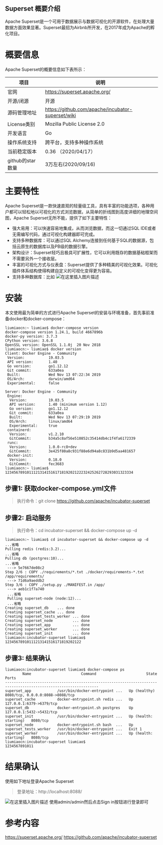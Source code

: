 ##  Superset 概要介绍

Apache Superset是一个可用于数据展示与数据可视化的开源软件，在处理大量数据方面效果显著。Superset最招为Airbnb所开发，在2017年成为Apache的孵化项目。

# 概要信息

Apache Superset的概要信息如下表所示：

| 项目             | 说明                                              |
| ---------------- | ------------------------------------------------- |
| 官网             | https://superset.apache.org/                      |
| 开源/闭源        | 开源                                              |
| 源码管理地址     | https://github.com/apache/incubator-superset/wiki |
| License类别      | Mozilla Public License 2.0                        |
| 开发语言         | Go                                                |
| 操作系统支持     | 跨平台，支持多种操作系统                          |
| 当前稳定版本     | 0.36 （2020/04/17）                               |
| github的star数量 | 3万左右(2020/09/16)                               |

# 主要特性

Apache Superset是一款快速直观的轻量级工具，具有丰富的功能选项，各种用户都可以轻松地以可视化的方式浏览数据，从简单的折线图到高度详细的地理空间图，Apache Superset无所不能，提供了如下主要特性：

- 强大易用：可以快速容易地集成，从而浏览数据，而这一切通过SQL IDE或者无需编写代码，通过可视化构建器即可完成。
- 支持多种数据库：可以通过SQL Alchemy连接到任何基于SQL的数据源，包括云原生的数据库以及PB级的数据引擎。
- 架构设计：Superset轻巧且极具可扩展性，它可以利用既存的数据基础框架而不需要另外一个接收层。
- 丰富的可视化方式与仪表盘：Superset提供了多种精美的可视化效果。可视化插件体系结构使得构建自定义的可视化变得更为容易。
- 支持多种数据库：比如
  ![在这里插入图片描述](https://img-blog.csdnimg.cn/20200916222012717.png?x-oss-process=image/watermark,type_ZmFuZ3poZW5naGVpdGk,shadow_10,text_aHR0cHM6Ly9ibG9nLmNzZG4ubmV0L2xpdW1pYW9jbg==,size_16,color_FFFFFF,t_70#pic_center)

# 安装

本文使用最为简单的方式进行Apache Superset的安装与环境准备，首先事前准备docker和docker-compose：

```
liumiaocn:~ liumiao$ docker-compose version
docker-compose version 1.24.1, build 4667896b
docker-py version: 3.7.3
CPython version: 3.6.8
OpenSSL version: OpenSSL 1.1.0j  20 Nov 2018
liumiaocn:~ liumiao$ docker version
Client: Docker Engine - Community
 Version:           19.03.5
 API version:       1.40
 Go version:        go1.12.12
 Git commit:        633a0ea
 Built:             Wed Nov 13 07:22:34 2019
 OS/Arch:           darwin/amd64
 Experimental:      false

Server: Docker Engine - Community
 Engine:
  Version:          19.03.5
  API version:      1.40 (minimum version 1.12)
  Go version:       go1.12.12
  Git commit:       633a0ea
  Built:            Wed Nov 13 07:29:19 2019
  OS/Arch:          linux/amd64
  Experimental:     true
 containerd:
  Version:          v1.2.10
  GitCommit:        b34a5c8af56e510852c35414db4c1f4fa6172339
 runc:
  Version:          1.0.0-rc8+dev
  GitCommit:        3e425f80a8c931f88e6d94a8c831b9d5aa481657
 docker-init:
  Version:          0.18.0
  GitCommit:        fec3683
liumiaocn:~ liumiao$ 
12345678910111213141516171819202122232425262728293031323334
```

## 步骤1: 获取docker-compose.yml文件

> 执行命令：git clone https://github.com/apache/incubator-superset

## 步骤2: 启动服务

> 执行命令：cd incubator-superset && docker-compose up -d

```
liumiaocn:~ liumiao$ cd incubator-superset && docker-compose up -d
...省略
Pulling redis (redis:3.2)...
...省略
Pulling db (postgres:10)...
...省略
 ---> 5e7667de08c2
Step 2/6 : COPY ./requirements/*.txt ./docker/requirements-*.txt /app/requirements/
 ---> 71d6a9aeddb2
Step 3/6 : COPY ./setup.py ./MANIFEST.in /app/
 ---> aeb1c1f7a740
 ...省略
 Pulling superset-node (node:12)...
 ...省略
Creating superset_db    ... done
Creating superset_cache ... done
Creating superset_tests_worker ... done
Creating superset_node         ... done
Creating superset_app          ... done
Creating superset_worker       ... done
Creating superset_init         ... done
liumiaocn:incubator-superset liumiao$
12345678910111213141516171819202122
```

## 步骤3: 结果确认

```
liumiaocn:incubator-superset liumiao$ docker-compose ps
        Name                       Command                       State                        Ports              
-----------------------------------------------------------------------------------------------------------------
superset_app            /usr/bin/docker-entrypoint ...   Up (healthy)            8080/tcp, 0.0.0.0:8088->8088/tcp
superset_cache          docker-entrypoint.sh redis ...   Up                      127.0.0.1:6379->6379/tcp        
superset_db             docker-entrypoint.sh postgres    Up                      127.0.0.1:5432->5432/tcp        
superset_init           /usr/bin/docker-entrypoint ...   Up (health: starting)   8080/tcp                        
superset_node           docker-entrypoint.sh bash  ...   Up                                                      
superset_tests_worker   /usr/bin/docker-entrypoint ...   Exit 1                                                  
superset_worker         /usr/bin/docker-entrypoint ...   Up (health: starting)   8080/tcp                        
liumiaocn:incubator-superset liumiao$
1234567891011
```

# 结果确认

使用如下地址登录Apache Superset

> 登录地址：http://localhost:8088/

![在这里插入图片描述](https://img-blog.csdnimg.cn/20200916223734253.png?x-oss-process=image/watermark,type_ZmFuZ3poZW5naGVpdGk,shadow_10,text_aHR0cHM6Ly9ibG9nLmNzZG4ubmV0L2xpdW1pYW9jbg==,size_16,color_FFFFFF,t_70#pic_center)
使用admin/admin然后点击Sign in按钮进行登录即可

# 参考内容

https://superset.apache.org/
https://github.com/apache/incubator-superset